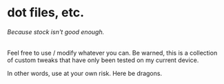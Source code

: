 # dot files, etc.
###### Because stock isn't good enough.

Feel free to use / modify whatever you can. Be warned, this is a collection of custom tweaks that have only been tested on my current device.

In other words, use at your own risk. Here be dragons.
